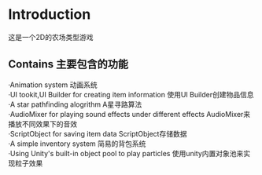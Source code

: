 # Introduction  
  这是一个2D的农场类型游戏  
## Contains 主要包含的功能  
  ·Animation system 动画系统  
  ·UI tookit,UI Builder for creating item information  使用UI Builder创建物品信息  
  ·A star pathfinding alogrithm  A星寻路算法  
  ·AudioMixer for playing sound effects under different effects  AudioMixer来播放不同效果下的音效  
  ·ScriptObject for saving item data  ScriptObject存储数据  
  ·A simple inventory system  简易的背包系统  
  ·Using Unity's built-in object pool to play particles 使用unity内置对象池来实现粒子效果  
